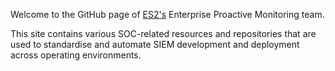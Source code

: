 Welcome to the GitHub page of [ES2's](https://es2.com.au) Enterprise Proactive Monitoring team.

This site contains various SOC-related resources and repositories that are used to standardise and automate SIEM development and deployment across operating environments. 
